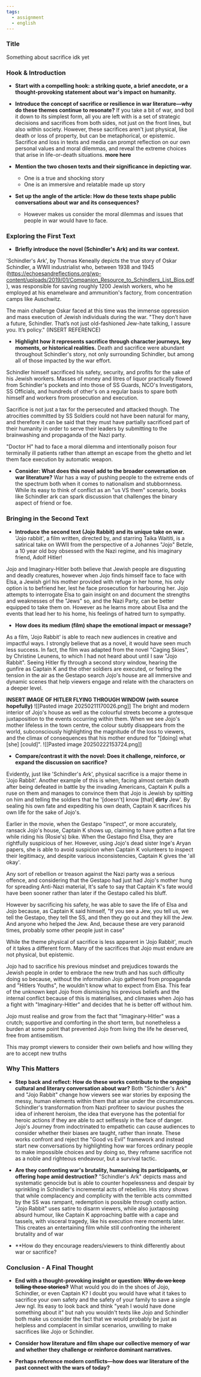 ```yaml
---
tags:
  - assignment
  - english
---
```


### Title

Something about sacrifice idk yet

### Hook & Introduction

*   **Start with a compelling hook: a striking quote, a brief anecdote, or a thought-provoking statement about war's impact on humanity.**


*   **Introduce the concept of sacrifice or resilience in war literature—why do these themes continue to resonate?**
If you take a bit of war, and boil it down to its simplest form, all you are left with is a set of strategic decisions and sacrifices from both sides, not just on the front lines, but also within society. However, these sacrifices aren't just physical, like death or loss of property, but can be metaphorical, or epistemic. 
Sacrifice and loss in texts and media can prompt reflection on our own personal values and moral dilemmas, and reveal the extreme choices that arise in life-or-death situations. 
**more here**


*   **Mention the two chosen texts and their significance in depicting war.**
	- One is a true and shocking story
	- One is an immersive and relatable made up story

*   **Set up the angle of the article: How do these texts shape public conversations about war and its consequences?**
	
	- However makes us consider the moral dilemmas and issues that people in war would have to face. 

### Exploring the First Text

*   **Briefly introduce the novel (Schindler's Ark) and its war context.**

'Schindler's Ark', by Thomas Keneally depicts the true story of Oskar Schindler, a WWII industrialist who, between 1938 and 1945 (https://echoesandreflections.org/wp-content/uploads/2019/01/Companion_Resource_to_Schindlers_List_Bios.pdf), was responsible for saving roughly 1200 Jewish workers, who he employed at his enamelware and ammunition's factory, from concentration camps like Auschwitz.

The main challenge Oskar faced at this time was the immense oppression and mass execution of Jewish individuals during the war. "They don’t have a future, Schindler. That’s not just old-fashioned Jew-hate talking, I assure you. It’s policy." (INSERT REFERENCE)

*   **Highlight how it represents sacrifice through character journeys, key moments, or historical realities.**
Death and sacrifice were abundant throughout Schindler's story, not only surrounding Schindler, but among all of those impacted by the war effort. 

Schindler himself sacrificed his safety, security, and profits for the sake of his Jewish workers. Masses of money and litres of liquor practically flowed from Schindler's pockets and into those of SS Guards, NCO's Investigators, SS Officials, and hundreds of other's on a regular basis to spare both himself and workers from prosecution and execution. 

Sacrifice is not just a tax for the persecuted and attacked though. The atrocities committed by SS Soldiers could not have been natural for many, and therefore it can be said that they must have partially sacrificed part of their humanity in order to serve their leaders by submitting to the brainwashing and propaganda of the Nazi party. 

"Doctor H" had to face a moral dilemma and intentionally poison four terminally ill patients rather than attempt an escape from the ghetto and let them face execution by automatic weapon. 


*   **Consider: What does this novel add to the broader conversation on war literature?**
War has a way of pushing people to the extreme ends of the spectrum both when it comes to nationalism and stubbornness. While its easy to think of conflict as an "us VS them" scenario, books like Schindler ark can spark discussion that challenges the binary aspect of friend or foe.

### Bringing in the Second Text

*   **Introduce the second text (Jojo Rabbit) and its unique take on war.**
 'Jojo rabbit', a film written, directed by, and starring Taika Waititi, is a satirical take on WWII from the perspective of a Johannes "Jojo" Betzle, a 10 year old  boy obsessed with the Nazi regime, and his imaginary friend, Adolf Hitler!

 Jojo and Imaginary-Hitler both believe that Jewish people are disgusting and deadly creatures, however when Jojo finds himself face to face with Elsa, a Jewish girl his mother provided with refuge in her home, his only option is to befriend her, lest he face prosecution for harbouring her. Jojo attempts to interrogate Elsa to gain insight on and document the strengths and weaknesses of the "Jews" so, and the Nazi Party, can be better equipped to take them on. However as he learns more about Elsa and the events that lead her to his home, his feelings of hatred turn to sympathy.

*   **How does its medium (film) shape the emotional impact or message?**

As a film, 'Jojo Rabbit' is able to reach new audiences in creative and impactful ways. I strongly believe that as a novel, it would have seen much less success. In fact, the film was adapted from the novel "Caging Skies", by Christine Leunens, to which I had not heard about until I saw "Jojo Rabbit". Seeing Hitler fly through a second story window, hearing the gunfire as Captain K and the other soldiers are executed, or feeling the tension in the air as the Gestapo search Jojo's house are all immersive and dynamic scenes that help viewers engage and relate with the characters on a deeper level. 

**INSERT IMAGE OF HITLER FLYING THROUGH WINDOW (with source hopefully)**
![[Pasted image 20250211170026.png]]
 The bright and modern interior of Jojo's house as well as the colourful streets become a grotesque juxtaposition to the events occurring within them. When we see Jojo's mother lifeless in the town centre, the colour subtly disappears from the world, subconsciously highlighting the magnitude of the loss to viewers, and the climax of consequences that his mother endured for "\[doing\] what \[she\] \[could\]". 
![[Pasted image 20250222153724.png]]


*   **Compare/contrast it with the novel: Does it challenge, reinforce, or expand the discussion on sacrifice?**

Evidently, just like 'Schindler's Ark', physical sacrifice is a major theme in 'Jojo Rabbit'. Another example of this is when, facing almost certain death after being defeated in battle by the invading Americans, Captain K pulls a ruse on them and manages to convince them that Jojo is Jewish by spitting on him and telling the soldiers that he '\[doesn't\] know \[that\] **dirty** Jew'. By sealing his own fate and expediting his own death, Captain K sacrifices his own life for the sake of Jojo's.


Earlier in the movie, when the Gestapo "inspect", or more accurately, ransack Jojo's house, Captain K shows up, claiming to have gotten a flat tire while riding his (Rosie's)  bike. When the Gestapo find Elsa, they are rightfully suspicious of her. However, using Jojo's dead sister Inge's Aryan papers, she is able to avoid suspicion when Captain K volunteers to inspect their legitimacy, and despite various inconsistencies, Captain K gives the 'all okay'. 

Any sort of rebellion or treason against the Nazi party was a serious offence, and considering that the Gestapo had just had Jojo's mother hung for spreading Anti-Nazi material, It's safe to say that Captain K's fate would have been sooner rather than later if the Gestapo called his bluff. 

However by sacrificing his safety, he was able to save the life of Elsa and Jojo because, as Captain K said himself, "If you see a Jew, you tell us, we tell the Gestapo, they tell the SS, and then they go out and they kill the Jew. And anyone who helped the Jew. And, because these are very paranoid times, probably some other people just in case"


While the theme physical of sacrifice is less apparent in 'Jojo Rabbit', much of it takes a different form. Many of the sacrifices that Jojo must endure are not physical, but epistemic.

Jojo had to sacrifice his previous mindset and prejudices towards the Jewish people in order to embrace the new truth and has such difficulty doing so because, without the information Jojo gathered from propaganda and "Hitlers Youths", he wouldn't know what to expect from Elsa. This fear of the unknown kept Jojo from dismissing his previous beliefs and the internal conflict because of this is materialises, and climaxes when Jojo has a fight with "Imaginary-Hitler" and decides that he is better off without him. 

Jojo must realise and grow from the fact that "Imaginary-Hitler" was a crutch; supportive and comforting in the short term, but nonetheless a burden at some point that prevented Jojo from living the life he deserved, free from antisemitism. 

 This may prompt viewers to consider their own beliefs and how willing they are to accept new truths 



### Why This Matters

*   **Step back and reflect: How do these works contribute to the ongoing cultural and literary conversation about war?**
Both "Schindler's Ark" and "Jojo Rabbit" change how viewers see war stories by exposing the messy, human elements within them that arise under the circumstances. Schindler's transformation from Nazi profiteer to saviour pushes the idea of inherent heroism, the idea that everyone has the potential for heroic actions if they are able to act selflessly in the face of danger. Jojo's Journey from indoctrinated to empathetic can cause audiences to consider whether their biases are taught, rather than innate. 
These works confront and reject the "Good vs Evil" framework and instead start new conversations by highlighting how war forces ordinary people to make impossible choices and by doing so, they reframe sacrifice not as a noble and righteous endeavour, but a survival tactic.

*   **Are they confronting war's brutality, humanising its participants, or offering hope amid destruction?**
	"Schindler's Ark" depicts mass and systematic genocide but is able to counter hopelessness and despair by sprinkling in Schindler's incremental acts of rebellion. His story shows that while complacency and complicity with the terrible acts committed by the SS was rampant, redemption is possible through costly action.
	"Jojo Rabbit" uses satire to disarm viewers, while also juxtaposing absurd humour, like Captain K approaching battle with a cape and tassels, with visceral tragedy, like his execution mere moments later. This creates an entertaining film while still confronting the inherent brutality and of war
	


*   **How do they encourage readers/viewers to think differently about war or sacrifice?


### Conclusion - A Final Thought

*   **End with a thought-provoking insight or question: ~~Why do we keep telling these stories?~~**
What would you do in the shoes of Jojo, Schindler, or even Captain K?
	 I doubt you would have what it takes to sacrifice your own safety and the safety of your family to save a single Jew ngl.
	Its easy to look back and think "yeah I would have done something about it" but nah you wouldn't 
	texts like Jojo and Schindler both make us consider the fact that we would probably be just as helpless and complacent in similar scenarios, unwilling to make sacrifices like Jojo or Schindler. 

*   **Consider how literature and film shape our collective memory of war and whether they challenge or reinforce dominant narratives.**


*   **Perhaps reference modern conflicts—how does war literature of the past connect with the wars of today?**

